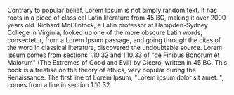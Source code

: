 Contrary to popular belief, Lorem Ipsum is not simply random text. It has roots in a piece of
classical Latin literature from 45 BC, making it over 2000 years old. Richard McClintock, a
Latin professor at Hampden-Sydney College in Virginia, looked up one of the more obscure Latin 
words, consectetur, from a Lorem Ipsum passage, and going through the cites of the word in 
classical literature, discovered the undoubtable source. Lorem Ipsum comes from sections 1.10.32 
and 1.10.33 of "de Finibus Bonorum et Malorum" (The Extremes of Good and Evil) by Cicero, 
written in 45 BC. This book is a treatise on the theory of ethics, very popular during the 
Renaissance. The first line of Lorem Ipsum, "Lorem ipsum dolor sit amet..", comes from a line in 
section 1.10.32.